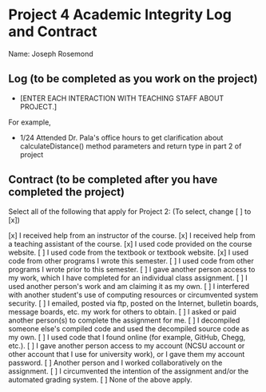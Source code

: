 # Project 4 Academic Integrity Log and Contract

Name: Joseph Rosemond

## Log (to be completed as you work on the project)

* [ENTER EACH INTERACTION WITH TEACHING STAFF ABOUT PROJECT.] 

For example, 

* 1/24 Attended Dr. Pala's office hours to get clarification about calculateDistance() method parameters and return type in part 2 of project

## Contract (to be completed after you have completed the project)

Select all of the following that apply for Project 2: (To select, change [ ] to [x])

[x] I received help from an instructor of the course.
[x] I received help from a teaching assistant of the course.
[x] I used code provided on the course website.
[ ] I used code from the textbook or textbook website.
[x] I used code from other programs I wrote this semester.
[ ] I used code from other programs I wrote prior to this semester.
[ ] I gave another person access to my work, which I have completed for an individual class assignment.
[ ] I used another person's work and am claiming it as my own.
[ ] I interfered with another student's use of computing resources or circumvented system security.
[ ] I emailed, posted via ftp, posted on the Internet, bulletin boards, message boards, etc. my work for others to obtain.
[ ] I asked or paid another person(s) to complete the assignment for me.
[ ] I decompiled someone else's compiled code and used the decompiled source code as my own.
[ ] I used code that I found online (for example, GitHub, Chegg, etc.).
[ ] I gave another person access to my account (NCSU account or other account that I use for university work), or I gave them my account password.
[ ] Another person and I worked collaboratively on the assignment.
[ ] I circumvented the intention of the assignment and/or the automated grading system.
[ ] None of the above apply.
